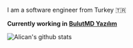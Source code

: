 
I am a software engineer from Turkey 🇹🇷 </br>


**Currently working in**  <a href="https://www.bulutmd.com/" target="_blank"><b>BulutMD Yazılım</b></a>

![Alican's github stats](https://github-readme-stats.vercel.app/api?username=alicanertop&theme=dark&show_icons=true&count_private=true&show_owner=true)
